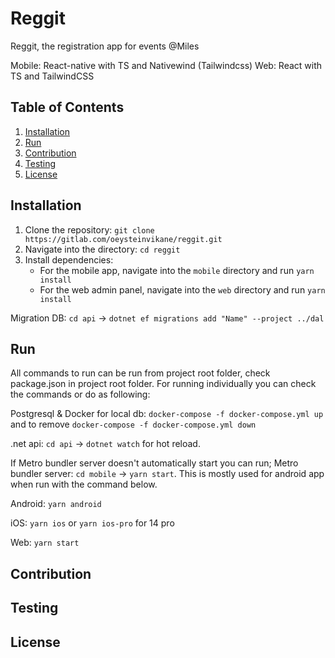 # Reggit

Reggit, the registration app for events @Miles

Mobile: React-native with TS and Nativewind (Tailwindcss)
Web: React with TS and TailwindCSS

## Table of Contents

1. [Installation](#installation)
2. [Run](#Run)
3. [Contribution](#contribution)
4. [Testing](#testing)
5. [License](#license)

## Installation

1. Clone the repository: `git clone https://gitlab.com/oeysteinvikane/reggit.git`
2. Navigate into the directory: `cd reggit`
3. Install dependencies:
   - For the mobile app, navigate into the `mobile` directory and run `yarn install`
   - For the web admin panel, navigate into the `web` directory and run `yarn install`

Migration DB: `cd api` -> `dotnet ef migrations add "Name" --project ../dal`

## Run

All commands to run can be run from project root folder, check package.json in project root folder.
For running individually you can check the commands or do as following:

Postgresql & Docker for local db: `docker-compose -f docker-compose.yml up` and to remove `docker-compose -f docker-compose.yml down`

.net api: `cd api` -> `dotnet watch` for hot reload.

If Metro bundler server doesn't automatically start you can run;
Metro bundler server: `cd mobile` -> `yarn start`.
This is mostly used for android app when run with the command below.

Android: `yarn android`

iOS: `yarn ios` or `yarn ios-pro` for 14 pro

Web: `yarn start`

## Contribution

## Testing

## License
